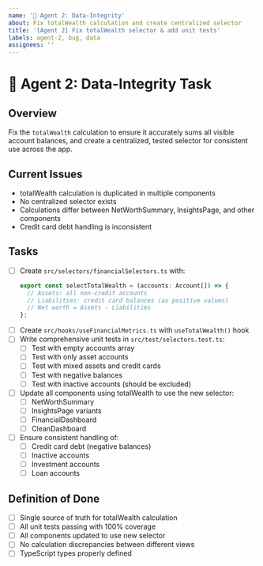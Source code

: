 ```yaml
---
name: '🔢 Agent 2: Data-Integrity'
about: Fix totalWealth calculation and create centralized selector
title: '[Agent 2] Fix totalWealth selector & add unit tests'
labels: agent-2, bug, data
assignees: ''
---
```


# 🔢 Agent 2: Data-Integrity Task

## Overview

Fix the `totalWealth` calculation to ensure it accurately sums all visible account balances, and create a centralized, tested selector for consistent use across the app.

## Current Issues

- totalWealth calculation is duplicated in multiple components
- No centralized selector exists
- Calculations differ between NetWorthSummary, InsightsPage, and other components
- Credit card debt handling is inconsistent

## Tasks

- [ ] Create `src/selectors/financialSelectors.ts` with:
  ```typescript
  export const selectTotalWealth = (accounts: Account[]) => {
    // Assets: all non-credit accounts
    // Liabilities: credit card balances (as positive values)
    // Net worth = Assets - Liabilities
  };
  ```
- [ ] Create `src/hooks/useFinancialMetrics.ts` with `useTotalWealth()` hook
- [ ] Write comprehensive unit tests in `src/test/selectors.test.ts`:
  - [ ] Test with empty accounts array
  - [ ] Test with only asset accounts
  - [ ] Test with mixed assets and credit cards
  - [ ] Test with negative balances
  - [ ] Test with inactive accounts (should be excluded)
- [ ] Update all components using totalWealth to use the new selector:
  - [ ] NetWorthSummary
  - [ ] InsightsPage variants
  - [ ] FinancialDashboard
  - [ ] CleanDashboard
- [ ] Ensure consistent handling of:
  - [ ] Credit card debt (negative balances)
  - [ ] Inactive accounts
  - [ ] Investment accounts
  - [ ] Loan accounts

## Definition of Done

- [ ] Single source of truth for totalWealth calculation
- [ ] All unit tests passing with 100% coverage
- [ ] All components updated to use new selector
- [ ] No calculation discrepancies between different views
- [ ] TypeScript types properly defined
